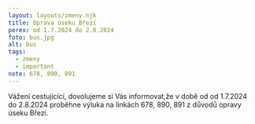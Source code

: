 ```yaml
---
layout: layouts/zmeny.njk
title: Oprava úseku Březí
perex: od 1.7.2024 do 2.8.2024
foto: bus.jpg
alt: bus
tags: 
  - zmeny
  - important
note: 678, 890, 891
---
```

Vážení cestujícící, dovolujeme si Vás informovat,že v době od od 1.7.2024 do 2.8.2024 proběhne výluka na linkách 678, 890, 891 z důvodů opravy úseku Březí.